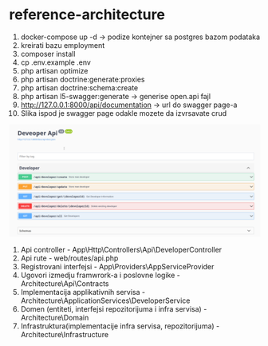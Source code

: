 # reference-architecture

1. docker-compose up -d -> podize kontejner sa postgres bazom podataka
2. kreirati bazu employment
3. composer install
4. cp .env.example .env
5. php artisan optimize
6. php artisan doctrine:generate:proxies
7. php artisan doctrine:schema:create
8. php artisan l5-swagger:generate -> generise open.api fajl
9. http://127.0.0.1:8000/api/documentation -> url do swagger page-a
10. Slika ispod je swagger page odakle mozete da izvrsavate crud
    
![ScreenShot](swagger_screen.png)

1. Api controller - App\Http\Controllers\Api\DeveloperController
2. Api rute - web/routes/api.php
3. Registrovani interfejsi - App\Providers\AppServiceProvider
4. Ugovori izmedju framwrork-a i poslovne logike - Architecture\Api\Contracts
5. Implementacija applikativnih servisa - Architecture\ApplicationServices\DeveloperService
6. Domen (entiteti, interfejsi repozitorijuma i infra servisa) - Architecture\Domain
7. Infrastruktura(implementacije infra servisa, repozitorijuma) - Architecture\Infrastructure

